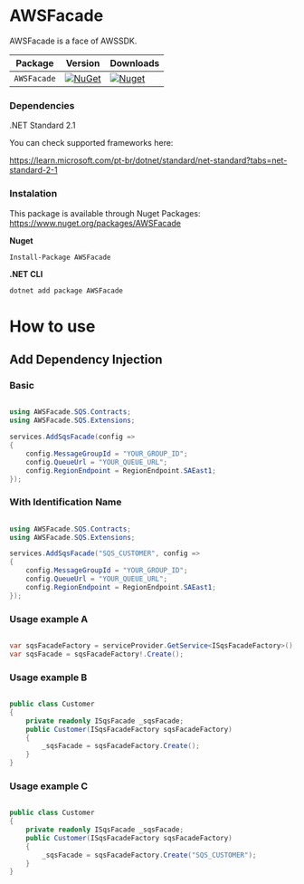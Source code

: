 # AWSFacade
AWSFacade is a face of AWSSDK.


| Package |  Version | Downloads |
| ------- | ----- | ----- |
| `AWSFacade` | [![NuGet](https://img.shields.io/nuget/v/AWSFacade.svg)](https://nuget.org/packages/AWSFacade) | [![Nuget](https://img.shields.io/nuget/dt/AWSFacade.svg)](https://nuget.org/packages/AWSFacade) |


### Dependencies
.NET Standard 2.1

You can check supported frameworks here:

https://learn.microsoft.com/pt-br/dotnet/standard/net-standard?tabs=net-standard-2-1

### Instalation
This package is available through Nuget Packages: https://www.nuget.org/packages/AWSFacade


**Nuget**
```
Install-Package AWSFacade
```

**.NET CLI**
```
dotnet add package AWSFacade
```

# How to use
## Add Dependency Injection
### Basic
```csharp

using AWSFacade.SQS.Contracts;
using AWSFacade.SQS.Extensions;

services.AddSqsFacade(config =>
{
    config.MessageGroupId = "YOUR_GROUP_ID";
    config.QueueUrl = "YOUR_QUEUE_URL";
    config.RegionEndpoint = RegionEndpoint.SAEast1;
});

```
### With Identification Name
```csharp

using AWSFacade.SQS.Contracts;
using AWSFacade.SQS.Extensions;

services.AddSqsFacade("SQS_CUSTOMER", config =>
{
    config.MessageGroupId = "YOUR_GROUP_ID";
    config.QueueUrl = "YOUR_QUEUE_URL";
    config.RegionEndpoint = RegionEndpoint.SAEast1;
});

```
### Usage example A
```csharp

var sqsFacadeFactory = serviceProvider.GetService<ISqsFacadeFactory>();
var sqsFacade = sqsFacadeFactory!.Create();

```
### Usage example B
```csharp

public class Customer
{
    private readonly ISqsFacade _sqsFacade;
    public Customer(ISqsFacadeFactory sqsFacadeFactory)
    {
        _sqsFacade = sqsFacadeFactory.Create();
    }
}

```
### Usage example C
```csharp

public class Customer
{
    private readonly ISqsFacade _sqsFacade;
    public Customer(ISqsFacadeFactory sqsFacadeFactory)
    {
        _sqsFacade = sqsFacadeFactory.Create("SQS_CUSTOMER");
    }
}

```
